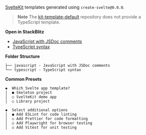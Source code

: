 [SvelteKit] templates generated using `create-svelte@0.0.0`.

> **Note**
> The [kit-template-default] repository does not provide a TypeScript template.

[SvelteKit]: https://kit.svelte.dev/
[kit-template-default]: https://github.com/sveltejs/kit-template-default

**Open in StackBlitz**

- [JavaScript with JSDoc comments](https://stackblitz.com/github/hyunbinseo/svelte-kit-templates/tree/main/javascript?title=SvelteKit-JSDoc)
- [TypeScript syntax](https://stackblitz.com/github/hyunbinseo/svelte-kit-templates/tree/main/typescript?title=SvelteKit-TypeScript)

**Folder Structure**

```
├── javascript - JavaScript with JSDoc comments
└── typescript - TypeScript syntax
```

**Common Presets**

```
◆  Which Svelte app template?
│  ● Skeleton project
│  ○ SvelteKit demo app
│  ○ Library project
```

```
◆  Select additional options
│  ◼ Add ESLint for code linting
│  ◻ Add Prettier for code formatting
│  ◻ Add Playwright for browser testing
│  ◻ Add Vitest for unit testing
```

